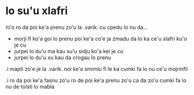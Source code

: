 # lo su'u xlafri
ni'o ro da poi ke'a prenu zo'u la .varik. cu cpedu lo nu da...

* morji fi ko'a goi lo prenu poi ke'a co'e ja zmadu da lo ka ce'u xlafri ku'o je cu
* jurpei lo du'u ma kau su'u sidju ko'a kei je cu
* jurpei lo du'u xu kau da crogau lo prenu

.i mapti zo'e je la .varik. noi ke'a smimlu fi le ka cumki fa lo nu ce'u mojrinfli

.i ro da poi ke'a fasnu zo'u ro de poi ke'a prenu zo'u ca da zo'u cumki fa lo nu de tolsti lo mabla
